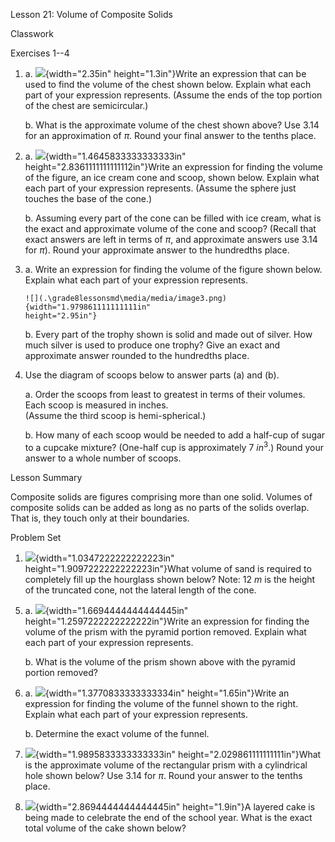 Lesson 21: Volume of Composite Solids

Classwork

Exercises 1--4

1.  a.  ![](.\grade8lessonsmd\media/media/image1.png){width="2.35in"
        height="1.3in"}Write an expression that can be used to find the
        volume of the chest shown below. Explain what each part of your
        expression represents. (Assume the ends of the top portion of
        the chest are semicircular.)

    <!-- -->

    b.  What is the approximate volume of the chest shown above? Use
        $3.14$ for an approximation of $\pi$. Round your final answer to
        the tenths place.

2.  a.  ![](.\grade8lessonsmd\media/media/image2.png){width="1.4645833333333333in"
        height="2.8361111111111112in"}Write an expression for finding
        the volume of the figure, an ice cream cone and scoop, shown
        below. Explain what each part of your expression represents.
        (Assume the sphere just touches the base of the cone.)

    <!-- -->

    b.  Assuming every part of the cone can be filled with ice cream,
        what is the exact and approximate volume of the cone and scoop?
        (Recall that exact answers are left in terms of $\pi$, and
        approximate answers use $3.14$ for $\pi$). Round your
        approximate answer to the hundredths place.

3.  a.  Write an expression for finding the volume of the figure shown
        below. Explain what each part of your expression represents.

        ![](.\grade8lessonsmd\media/media/image3.png){width="1.979861111111111in"
        height="2.95in"}

    <!-- -->

    b.  Every part of the trophy shown is solid and made out of silver.
        How much silver is used to produce one trophy? Give an exact and
        approximate answer rounded to the hundredths place.

4.  Use the diagram of scoops below to answer parts (a) and (b).

    a.  Order the scoops from least to greatest in terms of their
        volumes. Each scoop is measured in inches.\
        (Assume the third scoop is hemi-spherical.)

    b.  How many of each scoop would be needed to add a half-cup of
        sugar to a cupcake mixture? (One-half cup is approximately
        $7\ {in}^{3}$.) Round your answer to a whole number of scoops.

Lesson Summary

Composite solids are figures comprising more than one solid. Volumes of
composite solids can be added as long as no parts of the solids overlap.
That is, they touch only at their boundaries.

Problem Set

1.  ![](.\grade8lessonsmd\media/media/image10.png){width="1.0347222222222223in"
    height="1.9097222222222223in"}What volume of sand is required to
    completely fill up the hourglass shown below? Note: $12\ m$ is the
    height of the truncated cone, not the lateral length of the cone.

<!-- -->

5.  a.  ![](.\grade8lessonsmd\media/media/image11.png){width="1.6694444444444445in"
        height="1.2597222222222222in"}Write an expression for finding
        the volume of the prism with the pyramid portion removed.
        Explain what each part of your expression represents.

    <!-- -->

    b.  What is the volume of the prism shown above with the pyramid
        portion removed?

6.  a.  ![](.\grade8lessonsmd\media/media/image12.png){width="1.3770833333333334in"
        height="1.65in"}Write an expression for finding the volume of
        the funnel shown to the right. Explain what each part of your
        expression represents.

    <!-- -->

    b.  Determine the exact volume of the funnel.

7.  ![](.\grade8lessonsmd\media/media/image13.png){width="1.9895833333333333in"
    height="2.029861111111111in"}What is the approximate volume of the
    rectangular prism with a cylindrical hole shown below? Use $3.14$
    for $\pi.$ Round your answer to the tenths place.

8.  ![](.\grade8lessonsmd\media/media/image14.png){width="2.8694444444444445in"
    height="1.9in"}A layered cake is being made to celebrate the end of
    the school year. What is the exact total volume of the cake shown
    below?
